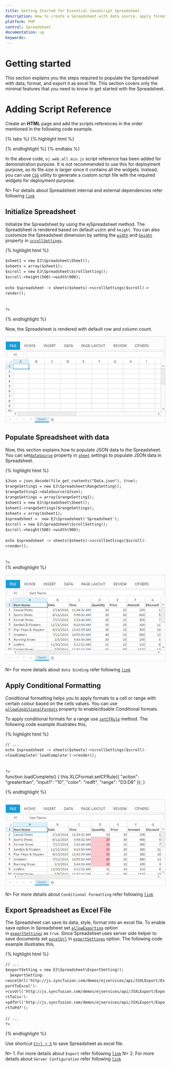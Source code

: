```yaml
---
title: Getting Started for Essential JavaScript Spreadsheet
description: How to create a Spreadsheet with data source, apply format and export it as excel file.
platform: PHP
control: Spreadsheet
documentation: ug
keywords: 
---
```

# Getting started

This section explains you the steps required to populate the Spreadsheet with data, format, and export it as excel file. This section covers only the minimal features that you need to know to get started with the Spreadsheet.

# Adding Script Reference

Create an **HTML** page and add the scripts references in the order mentioned in the following code example.

{% tabs %}
{% highlight html %}

<!DOCTYPE html>
<html>
  <head>
    <meta name="viewport" content="width=device-width, initial-scale=1.0">
      <meta name="description" content="Essential Studio for JavaScript">
        <meta name="author" content="Syncfusion">
          <title></title>
          <!-- Essential Studio for JavaScript theme reference -->
          <link rel="stylesheet" href="http://cdn.syncfusion.com/13.4.0.53/js/web/flat-azure/ej.web.all.min.css" />
          <!-- Essential Studio for JavaScript script references -->
          <script src="https://code.jquery.com/jquery-1.10.2.min.js"></script>
          <script src="http://cdn.syncfusion.com/js/assets/external/jquery.easing.1.3.min.js"></script>
          <script src="http://cdn.syncfusion.com/js/assets/external/jsrender.min.js"></script>
          <script src="http://cdn.syncfusion.com/13.4.0.53/js/web/ej.web.all.min.js"> </script>
          <!-- Add your custom scripts here -->
        </head>
  <body> </body>
</html>

{% endhighlight %}
{% endtabs %}

In the above code, `ej.web.all.min.js` script reference has been added for demonstration purpose. It is not recommended to use this for deployment purpose, as its file size is larger since it contains all the widgets. Instead, you can use [`CSG`](http://csg.syncfusion.com/# "CSG") utility to generate a custom script file with the required widgets for deployment purpose.

N> For details about Spreadsheet internal and external dependencies refer following [`link`](http://help.syncfusion.com/js/spreadsheet/dependencies "link")

## Initialize Spreadsheet


Initialize the Spreadsheet by using the ejSpreadsheet method. The Spreadsheet is rendered based on default `width` and `height`. You can also customize the Spreadsheet dimension by setting the [`width`](http://help.syncfusion.com/js/api/ejspreadsheet#members:scrollsettings-width "width") and [`height`](http://help.syncfusion.com/js/api/ejspreadsheet#members:scrollsettings-height "height") property in [`scrollSettings`](http://help.syncfusion.com/js/api/ejspreadsheet#members:scrollsettings "scrollSettings").


{% highlight html %}

<?php
require_once '..\EJ\AutoLoad.php';
?>
<div class="cols-sample-area">
  <?php
   
    $sheet1 = new EJ\Spreadsheet\Sheet();
    $sheets = array($sheet1);
    $scroll = new EJ\Spreadsheet\ScrollSetting();
    $scroll->height(500)->width(900);
	
    echo $spreadsheet -> sheets($sheets)->scrollSettings($scroll)-> render();


    ?>
</div>

{% endhighlight %}

Now, the Spreadsheet is rendered with default row and column count.

![Getting-Started_images/md_img1.png](Getting-Started_images/md_img1.png)

## Populate Spreadsheet with data

Now, this section explains how to populate JSON data to the Spreadsheet. You can set[`dataSource`](http://help.syncfusion.com/js/api/ejspreadsheet#members:sheets-datasource "dataSource") property in [`sheet`](http://help.syncfusion.com/js/api/ejspreadsheet#members:sheets "sheet") settings to populate JSON data in Spreadsheet.

{% highlight html %}

<?php
require_once '..\EJ\AutoLoad.php';
?>
<div class="cols-sample-area">
  <?php
   
    $Json = json_decode(file_get_contents("Data.json"), true);
    $rangeSetting1 = new EJ\Spreadsheet\RangeSetting();
    $rangeSetting1->dataSource($Json);
    $rangeSettings = array($rangeSetting1);
    $sheet1 = new EJ\Spreadsheet\Sheet();
    $sheet1->rangeSettings($rangeSettings);
    $sheets = array($sheet1);
    $spreadsheet =  new EJ\Spreadsheet('Spreadsheet');
    $scroll = new EJ\Spreadsheet\ScrollSetting();
    $scroll->height(500)->width(900);
	
    echo $spreadsheet -> sheets($sheets)->scrollSettings($scroll)->render();


    ?>
</div>
{% endhighlight %}

![Getting-Started_images/md_img2.png](Getting-Started_images/md_img2.png)

N> For more details about `data binding` refer following [`link`](http://help.syncfusion.com/js/spreadsheet/data-binding# "link")

## Apply Conditional Formatting

Conditional formatting helps you to apply formats to a cell or range with certain colour based on the cells values. You can use [`allowConditionalFormats`](http://help.syncfusion.com/js/api/ejspreadsheet#members:allowconditionalformats "allowConditionalFormats") property to enable/disable Conditional formats.

To apply conditional formats for a range use [`setCFRule`](http://help.syncfusion.com/js/api/ejspreadsheet#methods:xlcformat-setcfrule "setCFRule") method. The following code example illustrates this,


{% highlight html %}

<?php
require_once '..\EJ\AutoLoad.php';
?>
<div class="cols-sample-area">
  <?php
   
    // ...                                        
    echo $spreadsheet -> sheets($sheets)->scrollSettings($scroll)->loadComplete('loadComplete')->render();


    ?>
</div>
function loadComplete() {                
    this.XLCFormat.setCFRule({ "action": "greaterthan", "input1": "10", "color": "redft", "range": "D3:D8" });
}

{% endhighlight %}

![Getting-Started_images/md_img3.png](Getting-Started_images/md_img3.png)

N> For more details about `Conditional Formatting` refer following [`link`](http://help.syncfusion.com/js/spreadsheet/data-presentation#conditional-formatting "link")

## Export Spreadsheet as Excel File

The Spreadsheet can save its data, style, format into an excel file. To enable save option in Spreadsheet set [`allowExporting`](http://help.syncfusion.com/js/api/ejspreadsheet#members:exportsettings-allowexporting "allowExporting") option in [`exportSettings`](http://help.syncfusion.com/js/api/ejspreadsheet#members:exportsettings "exportSettings") as `true`. Since Spreadsheet uses server side helper to save documents set [`excelUrl`](http://help.syncfusion.com/js/api/ejspreadsheet#members:exportsettings-excelurl "excelUrl") in [`exportSettings`](http://help.syncfusion.com/js/api/ejspreadsheet#members:exportsettings "exportSettings") option. The following code example illustrates this,


{% highlight html %}

<?php
require_once '..\EJ\AutoLoad.php';
?>
<div class="cols-sample-area">
    <?php
   
    // ...                    
    $exportSetting = new EJ\Spreadsheet\ExportSetting();
	  $exportSetting->excelUrl('http://js.syncfusion.com/demos/ejservices/api/JSXLExport/ExportToExcel')->csvUrl('http://js.syncfusion.com/demos/ejservices/api/JSXLExport/ExportToCsv')->pdfUrl('http://js.syncfusion.com/demos/ejservices/api/JSXLExport/ExportToPdf');

    // ...
    ?>
</div>

{% endhighlight %}

Use shortcut [`Ctrl + S`](http://help.syncfusion.com/js/spreadsheet/keyboard-shortcuts# "Ctrl + S") to save Spreadsheet as excel file.


N> 1. For more details about `Export` refer following [`link`](http://help.syncfusion.com/js/spreadsheet/open-and-save#save "link")
N> 2. For more details about `Server Configuration` refer following [`link`](http://help.syncfusion.com/js/spreadsheet/open-and-save#server-configuration "link")
